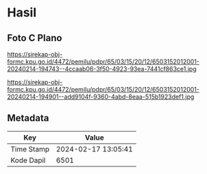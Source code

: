 # Hasil

## Foto C Plano

https://sirekap-obj-formc.kpu.go.id/4472/pemilu/pdpr/65/03/15/20/12/6503152012001-20240214-194743--4ccaab06-3f50-4923-93ea-7441cf863ce1.jpg

https://sirekap-obj-formc.kpu.go.id/4472/pemilu/pdpr/65/03/15/20/12/6503152012001-20240214-194901--add9104f-9360-4abd-8eaa-515b1923def1.jpg


## Metadata

| Key        | Value               |
| ---------- | ------------------- |
| Time Stamp | 2024-02-17 13:05:41 |
| Kode Dapil | 6501                |



